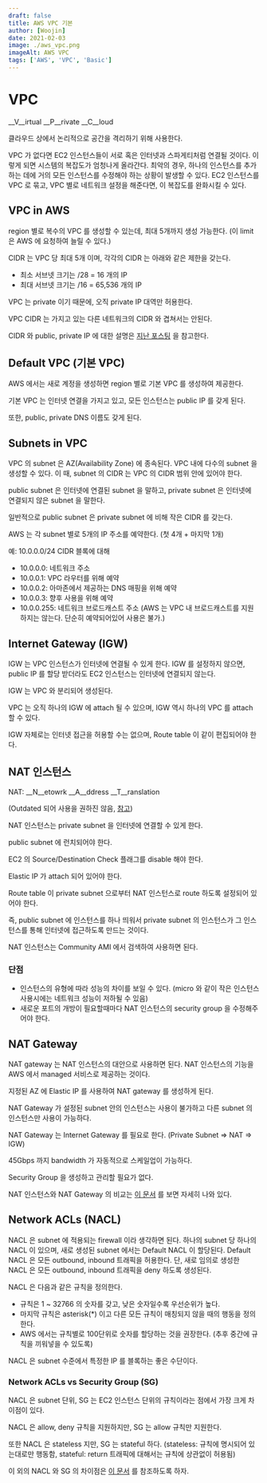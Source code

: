 ```yaml
---
draft: false
title: AWS VPC 기본
author: [Woojin]
date: 2021-02-03
image: ./aws_vpc.png
imageAlt: AWS VPC
tags: ['AWS', 'VPC', 'Basic']
---
```


# VPC

__V__irtual __P__rivate __C__loud

클라우드 상에서 논리적으로 공간을 격리하기 위해 사용한다.

VPC 가 없다면 EC2 인스턴스들이 서로 혹은 인터넷과 스파게티처럼 연결될 것이다. 이렇게 되면 시스템의 복잡도가 엄청나게 올라간다.
최악의 경우, 하나의 인스턴스를 추가하는 데에 거의 모든 인스턴스를 수정해야 하는 상황이 발생할 수 있다.
EC2 인스턴스를 VPC 로 묶고, VPC 별로 네트워크 설정을 해준다면, 이 복잡도를 완화시킬 수 있다.

## VPC in AWS

region 별로 복수의 VPC 를 생성할 수 있는데, 최대 5개까지 생성 가능한다. (이 limit 은 AWS 에 요청하여 늘릴 수 있다.)

CIDR 는 VPC 당 최대 5개 이며, 각각의 CIDR 는 아래와 같은 제한을 갖는다.
- 최소 서브넷 크기는 /28 = 16 개의 IP
- 최대 서브넷 크기는 /16 = 65,536 개의 IP

VPC 는 private 이기 때문에, 오직 private IP 대역만 허용한다.

VPC CIDR 는 가지고 있는 다른 네트워크의 CIDR 와 겹쳐서는 안된다.

CIDR 와 public, private IP 에 대한 설명은 [지난 포스팅](/2021-02-02-cidr-public-private-ip/index/) 을 참고한다.

## Default VPC (기본 VPC)

AWS 에서는 새로 계정을 생성하면 region 별로 기본 VPC 를 생성하여 제공한다.

기본 VPC 는 인터넷 연결을 가지고 있고, 모든 인스턴스는 public IP 를 갖게 된다.

또한, public, private DNS 이름도 갖게 된다.

## Subnets in VPC

VPC 의 subnet 은 AZ(Availability Zone) 에 종속된다. VPC 내에 다수의 subnet 을 생성할 수 있다.
이 때, subnet 의 CIDR 는 VPC 의 CIDR 범위 안에 있어야 한다.

public subnet 은 인터넷에 연결된 subnet 을 말하고, private subnet 은 인터넷에 연결되지 않은 subnet 을 말한다.

일반적으로 public subnet 은 private subnet 에 비해 작은 CIDR 를 갖는다.

AWS 는 각 subnet 별로 5개의 IP 주소를 예약한다. (첫 4개 + 마지막 1개)

예: 10.0.0.0/24 CIDR 블록에 대해
- 10.0.0.0: 네트워크 주소
- 10.0.0.1: VPC 라우터를 위해 예약
- 10.0.0.2: 아마존에서 제공하는 DNS 매핑을 위해 예약
- 10.0.0.3: 향후 사용을 위해 예약
- 10.0.0.255: 네트워크 브로드캐스트 주소 (AWS 는 VPC 내 브로드캐스트를 지원하지는 않는다. 단순히 예약되어있어 사용은 불가.)

## Internet Gateway (IGW)

IGW 는 VPC 인스턴스가 인터넷에 연결될 수 있게 한다.
IGW 를 설정하지 않으면, public IP 를 할당 받더라도 EC2 인스턴스는 인터넷에 연결되지 않는다.

IGW 는 VPC 와 분리되어 생성된다.

VPC 는 오직 하나의 IGW 에 attach 될 수 있으며, IGW 역시 하나의 VPC 를 attach 할 수 있다.

IGW 자체로는 인터넷 접근을 허용할 수는 없으며, Route table 이 같이 편집되어야 한다.

## NAT 인스턴스

NAT: __N__etowrk __A__ddress __T__ranslation

(Outdated 되어 사용을 권하진 않음, [참고](https://docs.aws.amazon.com/vpc/latest/userguide/VPC_NAT_Instance.html)) 

NAT 인스턴스는 private subnet 을 인터넷에 연결할 수 있게 한다.

public subnet 에 런치되어야 한다.

EC2 의 Source/Destination Check 플래그를 disable 해야 한다.

Elastic IP 가 attach 되어 있어야 한다.

Route table 이 private subnet 으로부터 NAT 인스턴스로 route 하도록 설정되어 있어야 한다.

즉, public subnet 에 인스턴스를 하나 띄워서 private subnet 의 인스턴스가 그 인스턴스를 통해 인터넷에 접근하도록 만드는 것이다.

NAT 인스턴스는 Community AMI 에서 검색하여 사용하면 된다. 

### 단점

- 인스턴스의 유형에 따라 성능의 차이를 보일 수 있다. (micro 와 같이 작은 인스턴스 사용시에는 네트워크 성능이 저하될 수 있음)
- 새로운 포트의 개방이 필요할때마다 NAT 인스턴스의 security group 을 수정해주어야 한다.

## NAT Gateway

NAT gateway 는 NAT 인스턴스의 대안으로 사용하면 된다. NAT 인스턴스의 기능을 AWS 에서 managed 서비스로 제공하는 것이다.

지정된 AZ 에 Elastic IP 를 사용하여 NAT gateway 를 생성하게 된다.

NAT Gateway 가 설정된 subnet 안의 인스턴스는 사용이 불가하고 다른 subnet 의 인스턴스만 사용이 가능하다.

NAT Gateway 는 Internet Gateway 를 필요로 한다. (Private Subnet => NAT => IGW)

45Gbps 까지 bandwidth 가 자동적으로 스케일업이 가능하다.

Security Group 을 생성하고 관리할 필요가 없다.

NAT 인스턴스와 NAT Gateway 의 비교는 [이 문서](https://docs.aws.amazon.com/ko_kr/vpc/latest/userguide/vpc-nat-comparison.html) 를 보면 자세히 나와 있다.

## Network ACLs (NACL)

NACL 은 subnet 에 적용되는 firewall 이라 생각하면 된다.
하나의 subnet 당 하나의 NACL 이 있으며, 새로 생성된 subnet 에서는 Default NACL 이 할당된다.
Default NACL 은 모든 outbound, inbound 트래픽을 허용한다.
단, 새로 임의로 생성한 NACL 은 모든 outbound, inbound 트래픽을 deny 하도록 생성된다. 

NACL 은 다음과 같은 규칙을 정의한다.
- 규칙은 1 ~ 32766 의 숫자를 갖고, 낮은 숫자일수록 우선순위가 높다.
- 마지막 규칙은 asterisk(*) 이고 다른 모든 규칙이 매칭되지 않을 때의 행동을 정의한다.
- AWS 에서는 규칙별로 100단위로 숫자를 할당하는 것을 권장한다. (추후 중간에 규칙을 끼워넣을 수 있도록)

NACL 은 subnet 수준에서 특정한 IP 를 블록하는 좋은 수단이다. 

### Network ACLs vs Security Group (SG)

NACL 은 subnet 단위, SG 는 EC2 인스턴스 단위의 규칙이라는 점에서 가장 크게 차이점이 있다.

NACL 은 allow, deny 규칙을 지원하지만, SG 는 allow 규칙만 지원한다.

또한 NACL 은 stateless 지만, SG 는 stateful 하다.
(stateless: 규칙에 명시되어 있는대로만 행동함, stateful: return 트래픽에 대해서는 규칙에 상관없이 허용됨)

이 외의 NACL 와 SG 의 차이점은 [이 문서](https://docs.aws.amazon.com/vpc/latest/userguide/VPC_Security.html) 를 참조하도록 하자.
